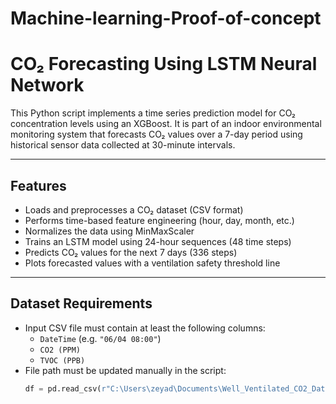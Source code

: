 # Machine-learning-Proof-of-concept
# CO₂ Forecasting Using LSTM Neural Network

This Python script implements a time series prediction model for CO₂ concentration levels using an XGBoost. It is part of an indoor environmental monitoring system that forecasts CO₂ values over a 7-day period using historical sensor data collected at 30-minute intervals.

---

## Features

- Loads and preprocesses a CO₂ dataset (CSV format)
- Performs time-based feature engineering (hour, day, month, etc.)
- Normalizes the data using MinMaxScaler
- Trains an LSTM model using 24-hour sequences (48 time steps)
- Predicts CO₂ values for the next 7 days (336 steps)
- Plots forecasted values with a ventilation safety threshold line

---

## Dataset Requirements

- Input CSV file must contain at least the following columns:
  - `DateTime` (e.g. `"06/04 08:00"`)
  - `CO2 (PPM)`
  - `TVOC (PPB)`
- File path must be updated manually in the script:
  ```python
  df = pd.read_csv(r"C:\Users\zeyad\Documents\Well_Ventilated_CO2_Dataset.csv")
